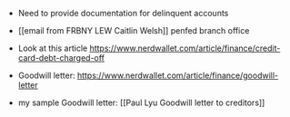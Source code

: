 * Need to provide documentation for delinquent accounts
* [[email from FRBNY LEW Caitlin Welsh]]
penfed branch office


* Look at this article
https://www.nerdwallet.com/article/finance/credit-card-debt-charged-off
* Goodwill letter: https://www.nerdwallet.com/article/finance/goodwill-letter
* my sample Goodwill letter: [[Paul Lyu Goodwill letter to creditors]]